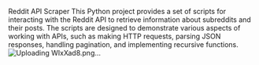 Reddit API Scraper
This Python project provides a set of scripts for interacting with the Reddit API to retrieve information about subreddits and their posts. The scripts are designed to demonstrate various aspects of working with APIs, such as making HTTP requests, parsing JSON responses, handling pagination, and implementing recursive functions.
![Uploading WIxXad8.png…]()
